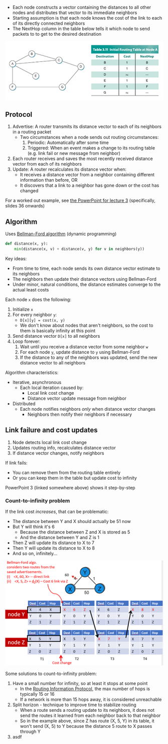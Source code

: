 - Each node constructs a vector containing the distances to all other nodes and distributes that vector to its immediate neighbors
- Starting assumption is that each node knows the cost of the link to each of its directly connected neighbors
- The NextHop column in the table below tells it which node to send packets to to get to the desired destination

![Table of costs](img/distance-vector-cost-table.png)

## Protocol

1. Advertise: A router transmits its distance vector to each of its neighbors in a routing packet
	- Two circumstances when a node sends out routing circumstances:
		1. Periodic: Automatically after some time
		2. Triggered: When an event makes a change to its routing table (e.g. link fail or new message from neighbor)
2. Each router receives and saves the most recently received distance vector from each of its neighbors
3. Update: A router recalculates its distance vector when:
	- It receives a distance vector from a neighbor containing different information than before, OR
	- It discovers that a link to a neighbor has gone down or the cost has changed

For a worked out example, see [the PowerPoint for lecture 3](https://www.cs.umd.edu/class/spring2024/cmsc417/course_materials/slides/3_internetworking_DV_routing.pptx) (specifically, slides 36 onwards)

## Algorithm

Uses [Bellman-Ford algorithm](https://en.wikipedia.org/wiki/Bellman%E2%80%93Ford_algorithm) (dynamic programming)

```python
def distance(x, y):
    min(distance(x, v) + distance(v, y) for v in neighbors(y))
```

Key ideas:
- From time to time, each node sends its own distance vector estimate to its neighbors
- The neighbors then update their distance vectors using Bellman-Ford
- Under minor, natural conditions, the distance estimates converge to the actual least costs

Each node `x` does the following:

1. Initialize `x`
2. For every neighbor `y`:
	- `D[x][y] = cost(x, y)`
	- We don't know about nodes that aren't neighbors, so the cost to them is basically infinity at this point
3. Send distance vector `D[x]` to all neighbors
4. Loop forever:
	1. Wait until you receive a distance vector from some neighbor `w`
	2. For each node `y`, update distance to `y` using Bellman-Ford
	3. If the distance to any of the neighbors was updated, send the new distance vector to all neighbors

Algorithm characteristics:
- Iterative, asynchronous
	- Each local iteration caused by:
		- Local link cost change
		- Distance vector update message from neighbor
- Distributed
	- Each node notifies neighbors *only* when distance vector changes
		- Neighbors then notify their neighbors if necessary

## Link failure and cost updates

1. Node detects local link cost change
2. Updates routing info, recalculates distance vector
3. If distance vector changes, notify neighbors

If link fails:
- You can remove them from the routing table entirely
- Or you can keep them in the table but update cost to infinity

PowerPoint 3 (linked somewhere above) shows it step-by-step

### Count-to-infinity problem

If the link cost *increases*, that can be problematic:
- The distance between Y and X should actually be 51 now
- But Y will think it's 6
	- Because the distance between Z and X is stored as 5
	- And the distance between Y and Z is 1
- Then Z will update its distance to X to 7
- Then Y will update its distance to X to 8
- And so on, infinitely...

![Cost increase problems](img/cost-increase-problem.png)

Some solutions to count-to-infinity problem:
1. Have a small number for infinity, so at least it stops at some point
	- In the [Routing Information Protocol](Routing%20Information%20Protocol), the max number of hops is typically 15 or 16
	- If a network is more than 15 hops away, it is considered unreachable
2. Split horizon - technique to improve time to stabilize routing
	- When a route sends a routing update to its neighbors, it does not send the routes it learned from each neighbor back to that neighbor
	- So in the example above, since Z has route (X, 5, Y) in its table, it won't send (X, 5) to Y because the distance 5 route to X passes through Y
1. asdf
